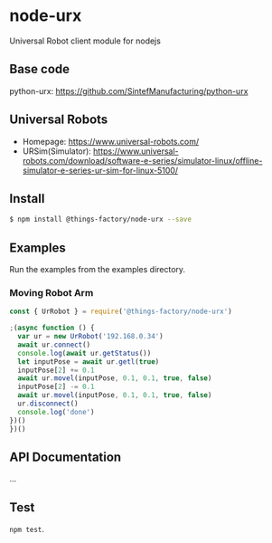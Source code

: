 # node-urx
Universal Robot client module for nodejs

## Base code
python-urx: https://github.com/SintefManufacturing/python-urx


## Universal Robots
- Homepage: https://www.universal-robots.com/
- URSim(Simulator): https://www.universal-robots.com/download/software-e-series/simulator-linux/offline-simulator-e-series-ur-sim-for-linux-5100/


## Install

```bash
$ npm install @things-factory/node-urx --save
```

## Examples

Run the examples from the examples directory.

### Moving Robot Arm

```javascript
const { UrRobot } = require('@things-factory/node-urx')

;(async function () {
  var ur = new UrRobot('192.168.0.34')
  await ur.connect()
  console.log(await ur.getStatus())
  let inputPose = await ur.getl(true)
  inputPose[2] += 0.1
  await ur.movel(inputPose, 0.1, 0.1, true, false)
  inputPose[2] -= 0.1
  await ur.movel(inputPose, 0.1, 0.1, true, false)
  ur.disconnect()
  console.log('done')
})()
})()
```

## API Documentation
...


## Test

`npm test`.
